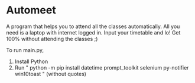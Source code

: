 # Automeet
A program that helps you to attend all the classes automatically.
All you need is a laptop with internet logged in.
Input your timetable and lo! Get 100% without attending the classes ;)

To run main.py,
1) Install Python
2) Run " python -m pip install datetime prompt_toolkit selenium py-notifier win10toast " (without quotes)